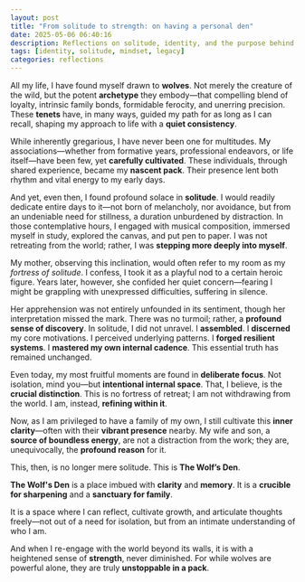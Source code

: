 ```yaml
---
layout: post
title: "From solitude to strength: on having a personal den"
date: 2025-05-06 06:40:16
description: Reflections on solitude, identity, and the purpose behind The Wolf's Den.
tags: [identity, solitude, mindset, legacy]
categories: reflections
---
```


All my life, I have found myself drawn to **wolves**. Not merely the creature of the wild, but the potent **archetype** they embody—that compelling blend of loyalty, intrinsic family bonds, formidable ferocity, and unerring precision. These **tenets** have, in many ways, guided my path for as long as I can recall, shaping my approach to life with a **quiet consistency**.

While inherently gregarious, I have never been one for multitudes. My associations—whether from formative years, professional endeavors, or life itself—have been few, yet **carefully cultivated**. These individuals, through shared experience, became my **nascent pack**. Their presence lent both rhythm and vital energy to my early days.

And yet, even then, I found profound solace in **solitude**. I would readily dedicate entire days to it—not born of melancholy, nor avoidance, but from an undeniable need for stillness, a duration unburdened by distraction. In those contemplative hours, I engaged with musical composition, immersed myself in study, explored the canvas, and put pen to paper. I was not retreating from the world; rather, I was **stepping more deeply into myself**.

My mother, observing this inclination, would often refer to my room as my *fortress of solitude*. I confess, I took it as a playful nod to a certain heroic figure. Years later, however, she confided her quiet concern—fearing I might be grappling with unexpressed difficulties, suffering in silence.

Her apprehension was not entirely unfounded in its sentiment, though her interpretation missed the mark. There was no turmoil; rather, a **profound sense of discovery**. In solitude, I did not unravel. I **assembled**. I **discerned** my core motivations. I perceived underlying patterns. I **forged resilient systems**. I **mastered my own internal cadence**. This essential truth has remained unchanged.

Even today, my most fruitful moments are found in **deliberate focus**. Not isolation, mind you—but **intentional internal space**. That, I believe, is the **crucial distinction**. This is no fortress of retreat; I am not withdrawing from the world. I am, instead, **refining within it**.

Now, as I am privileged to have a family of my own, I still cultivate this **inner clarity**—often with their **vibrant presence** nearby. My wife and son, a **source of boundless energy**, are not a distraction from the work; they are, unequivocally, the **profound reason** for it.

This, then, is no longer mere solitude. This is **The Wolf’s Den**.

**The Wolf's Den** is a place imbued with **clarity** and **memory**. It is a **crucible for sharpening** and a **sanctuary for family**.

It is a space where I can reflect, cultivate growth, and articulate thoughts freely—not out of a need for isolation, but from an intimate understanding of who I am.

And when I re-engage with the world beyond its walls, it is with a heightened sense of **strength**, never diminished. For while wolves are powerful alone, they are truly **unstoppable in a pack**.
